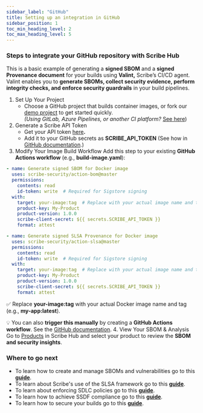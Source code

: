 ```yaml
---
sidebar_label: "GitHub"
title: Setting up an integration in GitHub
sidebar_position: 1
toc_min_heading_level: 2
toc_max_heading_level: 5
---
```


### Steps to integrate your GitHub repository with Scribe Hub
This is a basic example of generating a **signed SBOM** and a **signed Provenance document** for your builds using **Valint,** Scribe’s CI/CD agent. Valint enables you to **generate SBOMs, collect security evidence, perform integrity checks, and enforce security guardrails** in your build pipelines.
1. Set Up Your Project
   * Choose a GitHub project that builds container images, or fork our [demo project](https://github.com/Scribe-public-demos/demo-project) to get started quickly.  
  *(Using GitLab, Azure Pipelines, or another CI platform?*  [See here](https://scribe-security.netlify.app/docs/integrating-scribe/ci-integrations/))
2. Generate a Scribe API Token
   * Get your API token [here](https://app.scribesecurity.com/account/tokens?modal=openCreateTokenModal)**.**  
   * Add it to your GitHub secrets as **SCRIBE\_API\_TOKEN** (See how in [GitHub documentation](https://docs.github.com/en/actions/security-for-github-actions/security-guides/using-secrets-in-github-actions#creating-secrets-for-a-repository).)
3. Modify Your Image Build Workflow
  Add this step to your existing **GitHub Actions workflow** (e.g., **build-image.yaml**):
  ```yaml
  - name: Generate signed SBOM for Docker image  
    uses: scribe-security/action-bom@master  
    permissions:
      contents: read
      id-token: write  # Required for Sigstore signing  
    with:
      target: your-image:tag  # Replace with your actual image name and tag  
      product-key: My-Product  
      product-version: 1.0.0  
      scribe-client-secret: ${{ secrets.SCRIBE_API_TOKEN }}  
      format: attest

  - name: Generate signed SLSA Provenance for Docker image  
    uses: scribe-security/action-slsa@master  
    permissions:
      contents: read
      id-token: write  # Required for Sigstore signing  
    with:
      target: your-image:tag  # Replace with your actual image name and tag  
      product-key: My-Product  
      product-version: 1.0.0  
      scribe-client-secret: ${{ secrets.SCRIBE_API_TOKEN }}  
      format: attest  
  ```
  ✅ Replace **your-image:tag** with your actual Docker image name and tag (e.g., **my-app:latest**).
  
  💡 You can also **trigger this manually** by creating a **GitHub Actions workflow**. See the [GitHub documentation](https://docs.github.com/en/actions/managing-workflow-runs-and-deployments/managing-workflow-runs/manually-running-a-workflow).
4. View Your SBOM & Analysis
  Go to [Products](https://app.scribesecurity.com/producer-products) in Scribe Hub and select your product to review the **SBOM and security insights**.

### Where to go next
* To learn how to create and manage SBOMs and vulnerabilities go to this **[guide](../../guides/manag-sbom-and-vul)**.
* To learn about Scribe's use of the SLSA framework go to this **[guide](../../guides/secure-sfw-slsa)**.
* To learn about enforcing SDLC policies go to this **[guide](../../guides/enforcing-sdlc-policy)**.
* To learn how to achieve SSDF compliance go to this **[guide](../../guides/ssdf-compliance)**.
* To learn how to secure your builds go to this **[guide](../../guides/securing-builds)**.



